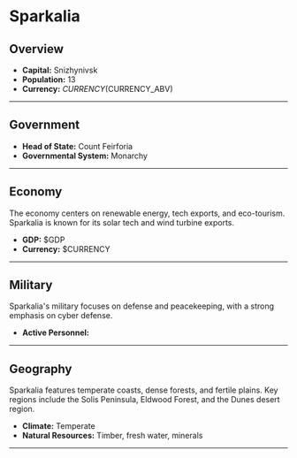 # Sparkalia

## Overview

- **Capital:** Snizhynivsk
- **Population:** 13
- **Currency:** $CURRENCY ($CURRENCY_ABV)

---

## Government

- **Head of State:** Count Feirforia
- **Governmental System:** Monarchy

---

## Economy
The economy centers on renewable energy, tech exports, and eco-tourism. Sparkalia is known for its solar tech and wind turbine exports.

- **GDP:** $GDP
- **Currency:** $CURRENCY

---

## Military
Sparkalia's military focuses on defense and peacekeeping, with a strong emphasis on cyber defense.

- **Active Personnel:** 

---

## Geography
Sparkalia features temperate coasts, dense forests, and fertile plains. Key regions include the Solis Peninsula, Eldwood Forest, and the Dunes desert region.

- **Climate:** Temperate
- **Natural Resources:** Timber, fresh water, minerals

---